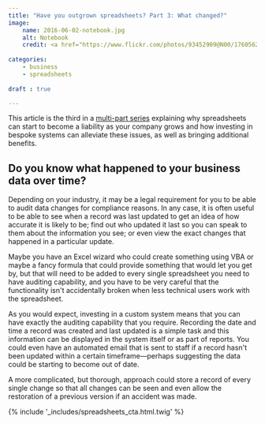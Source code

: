 ```yaml
---
title: "Have you outgrown spreadsheets? Part 3: What changed?"
image:
    name: 2016-06-02-notebook.jpg
    alt: Notebook
    credit: <a href="https://www.flickr.com/photos/93452909@N00/176056228">Nuclear fission Deutsches Museum</a>&nbsp;<a href="https://creativecommons.org/licenses/by-sa/2.0/">(license)</a>
    
categories:
    - business
    - spreadsheets
    
draft : true

---
```


This article is the third in a [multi-part series](/blog/categories/spreadsheets) explaining why spreadsheets can start to become a liability as your company grows and how investing in bespoke systems can alleviate these issues, as well as bringing additional benefits.

## Do you know what happened to your business data over time? 
Depending on your industry, it may be a legal requirement for you to be able to audit data changes for compliance reasons. In any case, it is often useful to be able to see when a record was last updated to get an idea of how accurate it is likely to be; find out who updated it last so you can speak to them about the information you see; or even view the exact changes that happened in a particular update.

Maybe you have an Excel wizard who could create something using VBA or maybe a fancy formula that could provide something that would let you get by, but that will need to be added to every single spreadsheet you need to have auditing capability, and you have to be very careful that the functionality isn't accidentally broken when less technical users work with the spreadsheet.  

As you would expect, investing in a custom system means that you can have exactly the auditing capability that you require. Recording the date and time a record was created and last updated is a simple task and this information can be displayed in the system itself or as part of reports. You could even have an automated email that is sent to staff if a record hasn't been updated within a certain timeframe&mdash;perhaps suggesting the data could be starting to become out of date. 

A more complicated, but thorough, approach could store a record of every single change so that all changes can be seen and even allow the restoration of a previous version if an accident was made.

{% include '_includes/spreadsheets_cta.html.twig' %}
